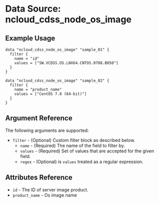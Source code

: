 # Data Source: ncloud_cdss_node_os_image

## Example Usage

```hcl
data "ncloud_cdss_node_os_image" "sample_01" {
  filter {
    name = "id"
    values = ["SW.VCDSS.OS.LNX64.CNTOS.0708.B050"]
  }
}

data "ncloud_cdss_node_os_image" "sample_02" {
  filter {
    name = "product_name"
    values = ["CentOS 7.8 (64-bit)"]
  }
}
```

## Argument Reference
The following arguments are supported:

* `filter` - (Optional) Custom filter block as described below.
    * `name` - (Required) The name of the field to filter by.
    * `values` - (Required) Set of values that are accepted for the given field.
    * `regex` - (Optional) is `values` treated as a regular expression.

## Attributes Reference

* `id` - The ID of server image product.
* `product_name` - Os image name